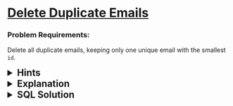 # [Delete Duplicate Emails](https://leetcode.com/problems/delete-duplicate-emails/description/?envType=study-plan-v2&envId=top-sql-50)

### Problem Requirements:

Delete all duplicate emails, keeping only one unique email with the smallest <code>id</code>.

<details>
<summary style="font-size:1.3rem;"> <strong>Hints</strong> </summary> 

<details>
      <summary>Hint#1</summary>
      <p>Think in an easier problem. How can you select the valid records</p>
</details>
<details>
      <summary>Hint#2</summary>
      <p>Try to use <code>SELF JOIN</code></p>
</details>
<details>
      <summary>Hint#3</summary>
      <p>But we want to delete ?! , just a minor change :)</p>
</details>
<details>
      <summary>Hint#4</summary>
      <p>A SQL <code>DELETE</code> statement can include JOIN operations</p>
</details>

</details>

<details>
<summary style="font-size:1.3rem;"> <strong>Explanation</strong> </summary>

The key ideas are
<br>

- A SQL <code>DELETE</code> statement can include JOIN operations.

- It can contain zero, one, or multiple <code>JOIN</code> operations.

- The DELETE removes records that satisfy the <code>JOIN</code> and <code>WHERE</code> condition.
- You must specify which table you want to delete from.

In this problem we will use <code>SELF JOIN</code> to JOIN <code>Person as a</code> with <code>itself as b</code>and specify table <code>a</code> in <code>delete</code> statement to delete the record from it.


We will Join the Person and itself ON the following condition
<br>
<code>a.email = b.email</code>
<br>
and specify the records the should be <code>deleted</code> by the following condition
<br>
<code>a.id > b.id</code>
<br>
Which means that if a record in table <code>a</code> find a record in table <code>b</code> that have the same email then <code>DELETE</code> the record of table <code>a</code> if this record has a bigger <code>ID</code> than the record of table <code>b</code>



</details>

<details>
<summary style="font-size:1.3rem"><strong> SQL Solution</strong> </summary> 


```sql
DELETE a 
FROM 
  Person a 
  JOIN Person b ON a.email = b.email
WHERE a.id > b.id

--INNER JOIN Person b ON a.id > b.id AND a.email = b.email
--You can combine them in join condition
```

</details>